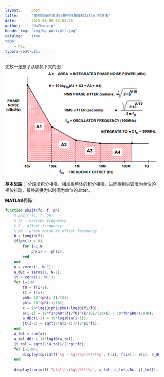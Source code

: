 ```yaml
---
layout:     post
title:      "由相位噪声曲线计算积分相噪和Jitter的方法"
date:       2015-08-09 23:03:46 
author:     "MaZhaoxin"
header-img: "img/bg-post/pll.jpg"
catalog:    true
tags:
    - PLL
typora-root-url:	..
---
```


先放一张忘了从哪扒下来的图：
![](/img/in-post/2015-08-09-Calculate_IPN_Jitter_Based_On_Phase_Noise.assets/pn.png)

**基本思路**：
分段求积分相噪，相加得整体的积分相噪，进而得到以弧度为单位的相位抖动，最终转换为以时间为单位的Jitter。

**MATLAB代码**：
```MATLAB
function ph2jt(fc, f, ph)
	% ph2jt(fc, f, ph) 
	% fc - carrier frequency 
	% f - offset frequency 
	% ph - phase noise at offset frequency 
	N = length(f); 
	if(ph(1) > 0) 
		for i=1:N 
			ph(i) = -ph(i); 
		end 
	end 
	a = zeros(1, N-1); 
	a_dBc = zeros(1, N-1); 
	jt = zeros(1, N-1); 
	for i=2:N 
		f0 = f(i-1); 
		f1 = f(i); 
		ph0= 10^(ph(i-1)/10); 
		ph1= 10^(ph(i)/10); 
		k = 10*log10(ph1/ph0)/log10(f1/f0); 
		a(i-1) = 10*f1*ph0*(f1/f0)^(k/10)/(10+k) - 10*f0*ph0/(10+k); 
		a_dBc(i-1) = 10*log10(a(i-1)); 
		jt(i-1) = sqrt(2*a(i-1))/(2*pi*fc); 
	end 
	a_tol = sum(a); 
	a_tol_dBc = 10*log10(a_tol); 
	jt_tol = sqrt(2*a_tol)/(2*pi*fc); 
	for i=1:N-1 
		display(sprintf('%g ~ %g\t%g\t%f\t%g', f(i), f(i+1), a(i), a_dBc(i), jt(i))); 
	end 

	display(sprintf('Total\t\t%g\t%f\t%g', a_tol, a_tol_dBc, jt_tol)); 
```

